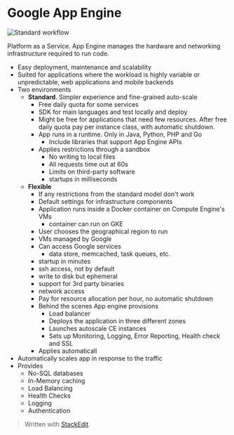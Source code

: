 
# Google App Engine

![Standard workflow](https://raw.githubusercontent.com/euphonie/study-notes/master/Engineering%20Tools/Cloud/GCP/appengine.png)

Platform as a Service.
App Engine manages the hardware and networking infrastructure required to run code.
- Easy deployment, maintenance and scalability
- Suited for applications where the workload is highly variable or unpredictable, web applications and mobile backends
- Two environments
	- **Standard**. Simpler experience and fine-grained auto-scale
		- Free daily quota for some services
		- SDK for main languages and test locally and deploy
		- Might be free for applications that need few resources. After free daily quota pay per instance class, with automatic shutdown.
		- App runs in a runtime. Only in Java, Python, PHP and Go
			- Include libraries that support App Engine APIs
		- Applies restrictions through a sandbox
			- No writing to local files
			- All requests time out at 60s
			- Limits on third-party software
			- startups in milliseconds
	- **Flexible**
		- If any restrictions from the standard model don't work
		- Default settings for infrastructure components
		- Application runs inside a Docker container on Compute Engine's VMs
			- container can run on GKE
		- User chooses the geographical region to run
		- VMs managed by Google
		- Can access Google services
			- data store, memcached, task queues, etc.
		- startup in minutes
		- ssh access, not by default
		- write to disk but ephemeral
		- support for 3rd party binaries
		- network access
		- Pay for resource allocation per hour, no automatic shutdown
		- Behind the scenes App engine provisions
			- Load balancer
			- Deploys the application in three different zones
			- Launches autoscale CE instances 
			- Sets up Monitoring, Logging, Error Reporting, Health check and SSL
		- Applies automaticall
- Automatically scales app in response to the traffic
- Provides
	- No-SQL databases
	- In-Memory caching
	- Load Balancing
	- Health Checks
	- Logging
	- Authentication


> Written with [StackEdit](https://stackedit.io/).
<!--stackedit_data:
eyJoaXN0b3J5IjpbNjIyMjA3NTc2LDEzNjUwNjk3OV19
-->